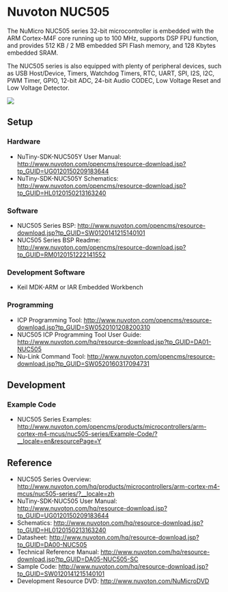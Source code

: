 # Nuvoton NUC505

The NuMicro NUC505 series 32-bit microcontroller is embedded with the ARM Cortex-M4F core running up to 100 MHz, supports DSP FPU function, and provides 512 KB / 2 MB embedded SPI Flash memory, and 128 Kbytes embedded SRAM.

The NUC505 series is also equipped with plenty of peripheral devices, such as USB Host/Device, Timers, Watchdog Timers, RTC, UART, SPI, I2S, I2C, PWM Timer, GPIO, 12-bit ADC, 24-bit Audio CODEC, Low Voltage Reset and Low Voltage Detector.

![](http://www.nuvoton.com/export/sites/nuvoton/images/Microcontrollers/NUC505YO13Y.png_1224593398.png)

## Setup

### Hardware

- NuTiny-SDK-NUC505Y User Manual: http://www.nuvoton.com/opencms/resource-download.jsp?tp_GUID=UG0120150209183644
- NuTiny-SDK-NUC505Y Schematics: http://www.nuvoton.com/opencms/resource-download.jsp?tp_GUID=HL0120150213163240

### Software

-  NUC505 Series BSP: http://www.nuvoton.com/opencms/resource-download.jsp?tp_GUID=SW0120141215140101
-  NUC505 Series BSP Readme: http://www.nuvoton.com/opencms/resource-download.jsp?tp_GUID=RM0120151222141552

### Development Software

- Keil MDK-ARM or IAR Embedded Workbench

### Programming

- ICP Programming Tool: http://www.nuvoton.com/opencms/resource-download.jsp?tp_GUID=SW0520101208200310
- NUC505 ICP Programming Tool User Guide: http://www.nuvoton.com/hq/resource-download.jsp?tp_GUID=DA01-NUC505
- Nu-Link Command Tool: http://www.nuvoton.com/opencms/resource-download.jsp?tp_GUID=SW0520160317094731

## Development

### Example Code

- NUC505 Series Examples: http://www.nuvoton.com/opencms/products/microcontrollers/arm-cortex-m4-mcus/nuc505-series/Example-Code/?__locale=en&resourcePage=Y

## Reference

- NUC505 Series Overview: http://www.nuvoton.com/hq/products/microcontrollers/arm-cortex-m4-mcus/nuc505-series/?__locale=zh
- NuTiny-SDK-NUC505 User Manual: http://www.nuvoton.com/hq/resource-download.jsp?tp_GUID=UG0120150209183644
- Schematics: http://www.nuvoton.com/hq/resource-download.jsp?tp_GUID=HL0120150213163240
- Datasheet: http://www.nuvoton.com/hq/resource-download.jsp?tp_GUID=DA00-NUC505
- Technical Reference Manual: http://www.nuvoton.com/hq/resource-download.jsp?tp_GUID=DA05-NUC505-SC
- Sample Code: http://www.nuvoton.com/hq/resource-download.jsp?tp_GUID=SW0120141215140101
- Development Resource DVD: http://www.nuvoton.com/NuMicroDVD
